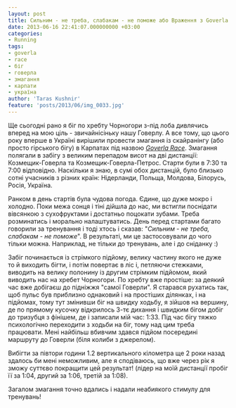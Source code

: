 ```yaml
---
layout: post
title: Сильним - не треба, слабакам - не поможе або Враження з Goverla Race
date: 2013-06-16 22:41:07.000000000 +03:00
categories:
- Running
tags:
- goverla
- race
- біг
- говерла
- змагання
- карпати
- україна
author: 'Taras Kushnir'
feature: 'posts/2013/06/img_0033.jpg'
---
```


Ще сьогодні рано я біг по хребту Чорногори з-під лоба дивлячись вперед на мою ціль - звичайнісіньку нашу Говерлу. А все тому, що цього року вперше в Україні вирішили провести змагання із скайранінгу (або просто гірського бігу) в Карпатах під назвою <a title="Goverla Race" href="http://www.goverlarace.org/" target="_blank"><em>Goverla Race</em></a>. Змагання полягали в забігу з великим перепадом висот на дві дистанції: Козмещик-Говерла та Козмещик-Говерла-Петрос. Старти були в 7:30 та 7:00 відповідно. Наскільки я знаю, в сумі обох дистанцій, було близько сотні учасників з різних країн: Нідерланди, Польща, Молдова, Білорусь, Росія, Україна.

<!--more-->

Ранком в день стартів була чудова погода. Єдине, що дуже мокро і холодно. Поки межа сонця і тіні дійшла до нас, ми встигли поснідати вівсянкою з сухофруктами і достатньо поцокати зубами. Треба розминатись і морально налаштуватись. День перед стартами багато говорили за тренування і тоді хтось і сказав: "<em>Сильним - не треба, слабакам - не поможе</em>". В результаті, ми це застосовували до чого тільки можна. Наприклад, не тільки до тренувань, але і до сніданку :)

Забіг починається із стрімкого підйому, велику частину якого не дуже то й виходить бігти, і потім повертає в ліс і, петляючи стежками, виводить на велику полонину із другим стрімким підйомом, який виводить нас на хребет Чорногори. По хребту вже простіше: за деякий час вже добігаєш до підніжжя "самої Говерли". Я старався рухатись так, щоб пульс був приблизно однаковий і на простіших ділянках, і на підйомах, тому тут змінивши біг на швидку ходьбу, я зійшов на вершину, де по прямому кусочку відкрилось 3-тє дихання і швидким бігом добіг до тризубця з фінішем, де і записали мій час: 1:33. Під час бігу тяжко психологічно переходити з ходьби на біг, тому над цим треба працювати. Мені найбільш вбивчим здався підйом посередині маршруту до Говерли (біля колиби з джерелом).

Вибігти за півтори години 1.2 вертикального кілометра ще 2 роки назад здалось би мені неможливим, але я сподіваюсь, що вже через рік я зможу суттєво покращити цей результат! (лідер на моїй дистанції пробіг її за 1:04, другий за 1:06, третій за 1:08).

Загалом змагання точно вдались і надали неабиякого стимулу для тренувань!
